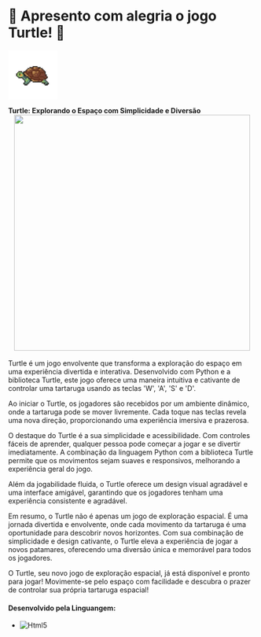 <H1>🌟 Apresento com alegria o jogo Turtle! 🐢</H1>  
<img src="img/Logo.png" alt="Logo do Projeto" width="100" height="100" align="center">
<p>
<strong>Turtle: Explorando o Espaço com Simplicidade e Diversão</strong>
<br>
<img src="img/Mini-Game.gif" width="480" height="480" style="display: block; margin: auto;">
<br>
Turtle é um jogo envolvente que transforma a exploração do espaço em uma experiência divertida e interativa. Desenvolvido com Python e a biblioteca Turtle, este jogo oferece uma maneira intuitiva e cativante de controlar uma tartaruga usando as teclas 'W', 'A', 'S' e 'D'.

Ao iniciar o Turtle, os jogadores são recebidos por um ambiente dinâmico, onde a tartaruga pode se mover livremente. Cada toque nas teclas revela uma nova direção, proporcionando uma experiência imersiva e prazerosa.

O destaque do Turtle é a sua simplicidade e acessibilidade. Com controles fáceis de aprender, qualquer pessoa pode começar a jogar e se divertir imediatamente. A combinação da linguagem Python com a biblioteca Turtle permite que os movimentos sejam suaves e responsivos, melhorando a experiência geral do jogo.

Além da jogabilidade fluida, o Turtle oferece um design visual agradável e uma interface amigável, garantindo que os jogadores tenham uma experiência consistente e agradável.

Em resumo, o Turtle não é apenas um jogo de exploração espacial. É uma jornada divertida e envolvente, onde cada movimento da tartaruga é uma oportunidade para descobrir novos horizontes. Com sua combinação de simplicidade e design cativante, o Turtle eleva a experiência de jogar a novos patamares, oferecendo uma diversão única e memorável para todos os jogadores.

O Turtle, seu novo jogo de exploração espacial, já está disponível e pronto para jogar! Movimente-se pelo espaço com facilidade e descubra o prazer de controlar sua própria tartaruga espacial!

<h4>Desenvolvido pela Linguangem:</h4>
<ul>
	<li><img aling="center" alt="Html5" src="https://img.shields.io/badge/python-3670A0?style=for-the-badge&logo=python&logoColor=ffdd54"></li>
</ul>
